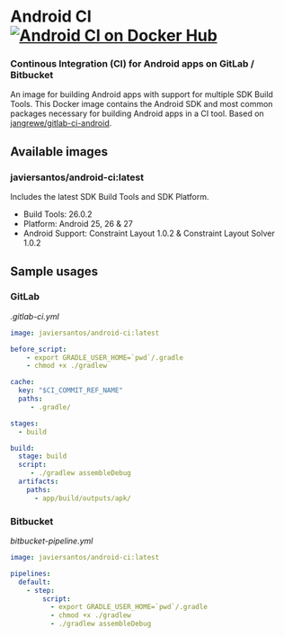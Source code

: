 # Android CI [![Android CI on Docker Hub](https://img.shields.io/docker/automated/javiersantos/android-ci.svg)](https://hub.docker.com/r/javiersantos/android-ci/)
### Continous Integration (CI) for Android apps on GitLab / Bitbucket
An image for building Android apps with support for multiple SDK Build Tools. This Docker image contains the Android SDK and most common packages necessary for building Android apps in a CI tool. Based on [jangrewe/gitlab-ci-android](https://github.com/jangrewe/gitlab-ci-android).

## Available images
### javiersantos/android-ci:latest
Includes the latest SDK Build Tools and SDK Platform.

* Build Tools: 26.0.2
* Platform: Android 25, 26 & 27
* Android Support: Constraint Layout 1.0.2 & Constraint Layout Solver 1.0.2

## Sample usages
### GitLab
*.gitlab-ci.yml*

```yml
image: javiersantos/android-ci:latest

before_script:
    - export GRADLE_USER_HOME=`pwd`/.gradle
    - chmod +x ./gradlew

cache:
  key: "$CI_COMMIT_REF_NAME"
  paths:
     - .gradle/

stages:
  - build

build:
  stage: build
  script:
     - ./gradlew assembleDebug
  artifacts:
    paths:
      - app/build/outputs/apk/
```

### Bitbucket
*bitbucket-pipeline.yml*

```yml
image: javiersantos/android-ci:latest

pipelines:
  default:
    - step:
        script:
          - export GRADLE_USER_HOME=`pwd`/.gradle
          - chmod +x ./gradlew
          - ./gradlew assembleDebug
```

